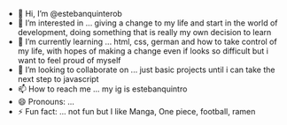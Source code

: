 - 👋 Hi, I’m @estebanquinterob
- 👀 I’m interested in ... giving a change to my life and start in the world of development, doing something that is really my own decision to learn
- 🌱 I’m currently learning ... html, css, german and how to take control of my life, with hopes of making a change even if looks so difficult but i want to feel proud of myself
- 💞️ I’m looking to collaborate on ... just basic projects until i can take the next step to javascript
- 📫 How to reach me ... my ig is estebanquintro
- 😄 Pronouns: ...
- ⚡ Fun fact: ... not fun but I like Manga, One piece, football, ramen

<!---
estebanquinterob/estebanquinterob is a ✨ special ✨ repository because its `README.md` (this file) appears on your GitHub profile.
You can click the Preview link to take a look at your changes.
--->
